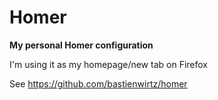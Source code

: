 # Homer

**My personal Homer configuration**

I'm using it as my homepage/new tab on Firefox

See https://github.com/bastienwirtz/homer
